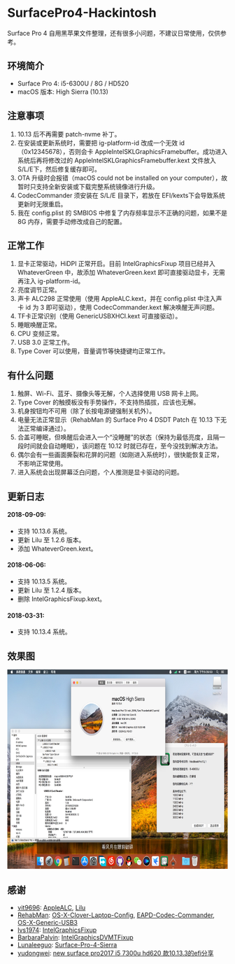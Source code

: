 # SurfacePro4-Hackintosh
Surface Pro 4 自用黑苹果文件整理，还有很多小问题，不建议日常使用，仅供参考。

## 环境简介
* Surface Pro 4: i5-6300U / 8G / HD520
* macOS 版本: High Sierra (10.13)

## 注意事项
1. 10.13 后不再需要 patch-nvme 补丁。
2. 在安装或更新系统时，需要把 ig-platform-id 改成一个无效 id（0x12345678），否则会卡 AppleIntelSKLGraphicsFramebuffer。成功进入系统后再将修改过的 AppleIntelSKLGraphicsFramebuffer.kext 文件放入S/L/E下，然后修复缓存即可。
3. OTA 升级时会报错（macOS could not be installed on your computer），故暂时只支持全新安装或下载完整系统镜像进行升级。
4. CodecCommander 须安装在 S/L/E 目录下，若放在 EFI/kexts下会导致系统更新时无限重启。
5. 我在 config.plist 的 SMBIOS 中修复了内存频率显示不正确的问题，如果不是 8G 内存，需要手动修改成自己的配置。

## 正常工作
1. 显卡正常驱动，HiDPI 正常开启。目前 IntelGraphicsFixup 项目已经并入 WhateverGreen 中，故添加 WhateverGreen.kext 即可直接驱动显卡，无需再注入 ig-platform-id。
2. 亮度调节正常。
3. 声卡 ALC298 正常使用（使用 AppleALC.kext，并在 config.plist 中注入声卡 id 为 3 即可驱动），使用 CodecCommander.kext 解决唤醒无声问题。
4. TF卡正常识别（使用 GenericUSBXHCI.kext 可直接驱动）。
5. 睡眠唤醒正常。
6. CPU 变频正常。
7. USB 3.0 正常工作。
8. Type Cover 可以使用，音量调节等快捷键均正常工作。

## 有什么问题
1. 触屏、Wi-Fi、蓝牙、摄像头等无解，个人选择使用 USB 网卡上网。
2. Type Cover 的触摸板没有手势操作，不支持热插拔，应该也无解。
3. 机身按钮均不可用（除了长按电源键强制关机外）。
4. 电量无法正常显示（RehabMan 的 Surface Pro 4 DSDT Patch 在 10.13 下无法正常编译通过）。
5. 合盖可睡眠，但唤醒后会进入一个“没睡醒”的状态（保持为最低亮度，且隔一段时间就会自动睡眠），该问题在 10.12 时就已存在，至今没找到解决方法。
6. 偶尔会有一些画面撕裂和花屏的问题（如刚进入系统时），很快能恢复正常，不影响正常使用。
7. 进入系统会出现屏幕泛白问题，个人推测是显卡驱动的问题。

## 更新日志
#### 2018-09-09:
- 支持 10.13.6 系统。
- 更新 Lilu 至 1.2.6 版本。
- 添加 WhateverGreen.kext。

#### 2018-06-06:
- 支持 10.13.5 系统。
- 更新 Lilu 至 1.2.4 版本。
- 删除 IntelGraphicsFixup.kext。

#### 2018-03-31:
- 支持 10.13.4 系统。

## 效果图
<img src="https://github.com/Neil-Steven/SurfacePro4-Hackintosh/blob/master/Screenshots/Screenshot_20180331-173553.jpg" width="684" height="456" />

## 感谢
* [vit9696](https://github.com/vit9696): [AppleALC](https://github.com/vit9696/AppleALC), [Lilu](https://github.com/vit9696/Lilu)
* [RehabMan](https://github.com/RehabMan): [OS-X-Clover-Laptop-Config](https://github.com/RehabMan/OS-X-Clover-Laptop-Config), [EAPD-Codec-Commander](https://github.com/RehabMan/EAPD-Codec-Commander), [OS-X-Generic-USB3](https://github.com/RehabMan/OS-X-Generic-USB3)
* [lvs1974](https://github.com/lvs1974): [IntelGraphicsFixup](https://github.com/lvs1974/IntelGraphicsFixup)
* [BarbaraPalvin](https://github.com/BarbaraPalvin): [IntelGraphicsDVMTFixup](https://github.com/BarbaraPalvin/IntelGraphicsDVMTFixup)
* [Lunaleeguo](https://github.com/Lunaleeguo): [Surface-Pro-4-Sierra](https://github.com/Lunaleeguo/Surface-Pro-4-Sierra)
* [yudongwei](http://i.pcbeta.com/space-uid-918890.html): [new surface pro2017 i5 7300u hd620 款10.13.3的efi分享](http://bbs.pcbeta.com/viewthread-1778486-1-2.html)
